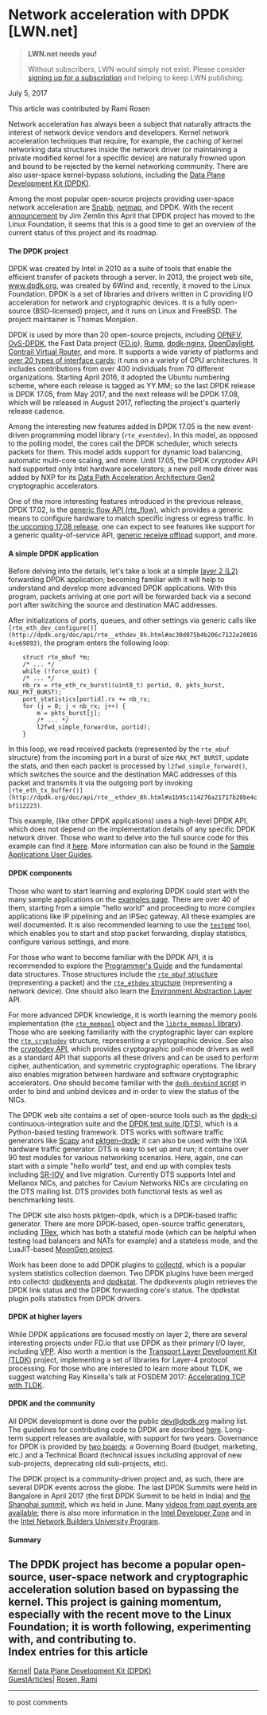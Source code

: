 # Network acceleration with DPDK [LWN.net]

> **LWN.net needs you!**
> 
> Without subscribers, LWN would simply not exist. Please consider [signing up for a subscription](/Promo/nst-nag2/subscribe) and helping to keep LWN publishing. 

July 5, 2017

This article was contributed by Rami Rosen

Network acceleration has always been a subject that naturally attracts the interest of network device vendors and developers. Kernel network acceleration techniques that require, for example, the caching of kernel networking data structures inside the network driver (or maintaining a private modified kernel for a specific device) are naturally frowned upon and bound to be rejected by the kernel networking community. There are also user-space kernel-bypass solutions, including the [Data Plane Development Kit (DPDK)](http://dpdk.org/). 

Among the most popular open-source projects providing user-space network acceleration are [Snabb](https://lwn.net/Articles/713918/), [netmap](http://info.iet.unipi.it/~luigi/netmap/), and DPDK. With the recent [announcement](https://www.linuxfoundation.org/announcements/networking-industry-leaders-join-forces-to-expand-new-open-source-community-to-drive) by Jim Zemlin this April that DPDK project has moved to the Linux Foundation, it seems that this is a good time to get an overview of the current status of this project and its roadmap. 

#### The DPDK project

DPDK was created by Intel in 2010 as a suite of tools that enable the efficient transfer of packets through a server. In 2013, the project web site, www.dpdk.org, was created by 6Wind and, recently, it moved to the Linux Foundation. DPDK is a set of libraries and drivers written in C providing I/O acceleration for network and cryptographic devices. It is a fully open-source (BSD-licensed) project, and it runs on Linux and FreeBSD. The project maintainer is Thomas Monjalon. 

DPDK is used by more than 20 open-source projects, including [OPNFV](https://www.opnfv.org/), [OvS-DPDK](https://software.intel.com/en-us/articles/open-vswitch-with-dpdk-overview), the Fast Data project ([FD.io](https://fd.io/)), [Rump](https://github.com/rumpkernel/drv-netif-dpdk), [dpdk-nginx](https://github.com/ansyun/dpdk-nginx), [OpenDaylight](https://www.opendaylight.org/), [Contrail Virtual Router](https://github.com/Juniper/contrail-vrouter), and more. It supports a wide variety of platforms and [over 20 types of interface cards](http://dpdk.org/doc/nics); it runs on a variety of CPU architectures. It includes contributions from over 400 individuals from 70 different organizations. Starting April 2016, it adopted the Ubuntu numbering scheme, where each release is tagged as YY.MM; so the last DPDK release is DPDK 17.05, from May 2017, and the next release will be DPDK 17.08, which will be released in August 2017, reflecting the project's quarterly release cadence. 

Among the interesting new features added in DPDK 17.05 is the new event-driven programming model library (`rte_eventdev`). In this model, as opposed to the polling model, the cores call the DPDK scheduler, which selects packets for them. This model adds support for dynamic load balancing, automatic multi-core scaling, and more. Until 17.05, the DPDK cryptodev API had supported only Intel hardware accelerators; a new poll mode driver was added by NXP for its [Data Path Acceleration Architecture Gen2](http://dpdk.org/doc/guides/nics/dpaa2.html) cryptographic accelerators. 

One of the more interesting features introduced in the previous release, DPDK 17.02, is the [generic flow API (rte_flow)](http://dpdk.org/doc/guides/prog_guide/rte_flow.html), which provides a generic means to configure hardware to match specific ingress or egress traffic. In [the upcoming 17.08 release](http://dpdk.org/dev/roadmap), one can expect to see features like support for a generic quality-of-service API, [generic receive offload](/Articles/358910/) support, and more. 

#### A simple DPDK application

Before delving into the details, let's take a look at a simple [layer 2 (L2)](https://en.wikipedia.org/wiki/Data_link_layer) forwarding DPDK application; becoming familiar with it will help to understand and develop more advanced DPDK applications. With this program, packets arriving at one port will be forwarded back via a second port after switching the source and destination MAC addresses. 

After initializations of ports, queues, and other settings via generic calls like `[rte_eth_dev_configure()](http://dpdk.org/doc/api/rte__ethdev_8h.html#ac30d075b4b206c7122e200164ce69893)`, the program enters the following loop: 
    
    
        struct rte_mbuf *m;
        /* ... */
        while (!force_quit) {
    	/* ... */
    	nb_rx = rte_eth_rx_burst((uint8_t) portid, 0, pkts_burst, MAX_PKT_BURST);
    	port_statistics[portid].rx += nb_rx;
    	for (j = 0; j < nb_rx; j++) {
      	    m = pkts_burst[j];
    	    /* ... */
    	    l2fwd_simple_forward(m, portid);
    	}
    

In this loop, we read received packets (represented by the `rte_mbuf` structure) from the incoming port in a burst of size `MAX_PKT_BURST`, update the stats, and then each packet is processed by `l2fwd_simple_forward()`, which switches the source and the destination MAC addresses of this packet and transmits it via the outgoing port by invoking `[rte_eth_tx_buffer()](http://dpdk.org/doc/api/rte__ethdev_8h.html#a1b95c114276a21717b20be4cbf112223)`. 

This example, (like other DPDK applications) uses a high-level DPDK API, which does not depend on the implementation details of any specific DPDK network driver. Those who want to delve into the full source code for this example can find it [here](http://dpdk.org/browse/dpdk/tree/examples/l2fwd/main.c). More information can also be found in the [Sample Applications User Guides](http://dpdk.org/doc/guides/sample_app_ug/). 

#### DPDK components

Those who want to start learning and exploring DPDK could start with the many sample applications on the [examples page](http://dpdk.org/browse/dpdk/tree/examples/). There are over 40 of them, starting from a simple "hello world" and proceeding to more complex applications like IP pipelining and an IPSec gateway. All these examples are well documented. It is also recommended learning to use the [`testpmd`](http://dpdk.org/doc/guides/testpmd_app_ug/index.html) tool, which enables you to start and stop packet forwarding, display statistics, configure various settings, and more. 

For those who want to become familiar with the DPDK API, it is recommended to explore the [Programmer's Guide](http://dpdk.org/doc/guides/prog_guide) and the fundamental data structures. Those structures include the [`rte_mbuf` structure](http://dpdk.org/doc/api/structrte__mbuf.html) (representing a packet) and the [`rte_ethdev` structure](http://dpdk.org/doc/api/rte__ethdev_8h.html#details) (representing a network device). One should also learn the [Environment Abstraction Layer](http://dpdk.org/doc/guides/prog_guide/env_abstraction_layer.html) API. 

For more advanced DPDK knowledge, it is worth learning the memory pools implementation (the [`rte_mempool`](http://dpdk.org/doc/api/structrte__mempool.html) object and the [`librte_mempool` library](http://dpdk.org/doc/guides/prog_guide/mempool_lib.html)). Those who are seeking familiarity with the cryptographic layer can explore the [`rte_cryptodev`](http://dpdk.org/doc/api/structrte__cryptodev.html) structure, representing a cryptographic device. See also the [cryptodev API](http://dpdk.org/doc/guides-16.04/prog_guide/cryptodev_lib.html), which provides cryptographic poll-mode drivers as well as a standard API that supports all these drivers and can be used to perform cipher, authentication, and symmetric cryptographic operations. The library also enables migration between hardware and software cryptographic accelerators. One should become familiar with the [`dpdk-devbind` script](http://dpdk.org/doc/guides/tools/devbind.html) in order to bind and unbind devices and in order to view the status of the NICs. 

The DPDK web site contains a set of open-source tools such as the [dpdk-ci](http://dpdk.org/browse/tools/dpdk-ci/) continuous-integration suite and the [DPDK test suite (DTS)](http://dpdk.org/doc/dts/gsg/), which is a Python-based testing framework. DTS works with software traffic generators like [Scapy](http://www.secdev.org/projects/scapy/) and [pktgen-dpdk](http://dpdk.org/browse/apps/pktgen-dpdk/); it can also be used with the IXIA hardware traffic generator. DTS is easy to set up and run; it contains over 90 test modules for various networking scenarios. Here, again, one can start with a simple "hello world" test, and end up with complex tests including [SR-IOV](https://en.wikipedia.org/wiki/Single-root_input/output_virtualization) and live migration. Currently DTS supports Intel and Mellanox NICs, and patches for Cavium Networks NICs are circulating on the DTS mailing list. DTS provides both functional tests as well as benchmarking tests. 

The DPDK site also hosts pktgen-dpdk, which is a DPDK-based traffic generator. There are more DPDK-based, open-source traffic generators, including [TRex](https://wiki.fd.io/view/TRex), which has both a stateful mode (which can be helpful when testing load balancers and NATs for example) and a stateless mode, and the LuaJIT-based [MoonGen project](https://github.com/emmericp/MoonGen). 

Work has been done to add DPDK plugins to [collectd](https://collectd.org/), which is a popular system statistics collection daemon. Two DPDK plugins have been merged into collectd: [dpdkevents](https://github.com/collectd/collectd/blob/master/src/dpdkevents.c) and [dpdkstat](https://github.com/collectd/collectd/blob/master/src/dpdkstat.c). The dpdkevents plugin retrieves the DPDK link status and the DPDK forwarding core's status. The dpdkstat plugin polls statistics from DPDK drivers. 

#### DPDK at higher layers

While DPDK applications are focused mostly on layer 2, there are several interesting projects under FD.io that use DPDK as their primary I/O layer, including [VPP](https://wiki.fd.io/view/VPP). Also worth a mention is the [Transport Layer Development Kit (TLDK)](https://wiki.fd.io/view/TLDK) project, implementing a set of libraries for Layer-4 protocol processing. For those who are interested to learn more about TLDK, we suggest watching Ray Kinsella's talk at FOSDEM 2017: [Accelerating TCP with TLDK](https://fosdem.org/2017/schedule/event/tldk/). 

#### DPDK and the community

All DPDK development is done over the public [dev@dpdk.org](http://dpdk.org/ml/archives/dev/) mailing list. The guidelines for contributing code to DPDK are described [here](http://dpdk.org/doc/guides/contributing/patches.html). Long-term support releases are available, with support for two years. Governance for DPDK is provided by [two boards](http://dpdk.org/about/charter): a Governing Board (budget, marketing, etc.) and a Technical Board (technical issues including approval of new sub-projects, deprecating old sub-projects, etc). 

The DPDK project is a community-driven project and, as such, there are several DPDK events across the globe. The last DPDK Summits were held in Bangalore in April 2017 (the first DPDK Summit to be held in India) and [the Shanghai summit](https://dpdksummit.com/), which ws held in June. Many [videos from past events are available](https://dpdksummit.com/us/en/past-events); there is also more information in the [Intel Developer Zone](https://software.intel.com/en-us/networking/dpdk) and in the [Intel Network Builders University Program](https://builders.intel.com/university/networkbuilders). 

#### Summary

The DPDK project has become a popular open-source, user-space network and cryptographic acceleration solution based on bypassing the kernel. This project is gaining momentum, especially with the recent move to the Linux Foundation; it is worth following, experimenting with, and contributing to.  
Index entries for this article  
---  
[Kernel](/Kernel/Index)| [Data Plane Development Kit (DPDK)](/Kernel/Index#Data_Plane_Development_Kit_DPDK)  
[GuestArticles](/Archives/GuestIndex/)| [Rosen, Rami](/Archives/GuestIndex/#Rosen_Rami)  
  


* * *

to post comments 
